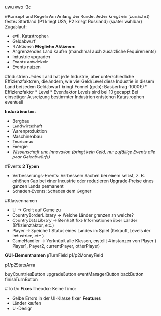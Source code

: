 uwu owo :3c

#Konzept und Regeln
Am Anfang der Runde: Jeder kriegt ein (zunächst) festes Startland (P1 kriegt USA, P2 kriegt Russland) (später wählbar)
Zugablauf:
- evtl. Katastrophen
- Geldabwurf
- 4 Aktionen
**Mögliche Aktionen:**
- Angrenzendes Land kaufen (manchmal auch zusätzliche Requirements)
- Industrie upgraden
- Events entwickeln
- Events nutzen

#Industrien
Jedes Land hat jede Industrie, aber unterschiedliche Effizienzfaktoren, die ändern, wie viel Geld/Level diese Industrie in diesem Land
bei jedem Geldabwurf bringt
Formel (grob): Basisertrag (1000€) * Effizienzfaktor * Level * Eventfaktor
Levels sind bei 10 gecappt
Bei einseitiger Ausreizung bestimmter Industrien entstehen Katastrophen eventuell

**Industriearten:**
- Bergbau
- Landwirtschaft
- Warenproduktion
- Maschinenbau
- Tourismus
- Energie
- *Wissenschaft und Innovation (bringt kein Geld, nur zufällige Events alle paar Geldabwürfe)*

#Events
**2 Typen**
- Verbesserungs-Events: Verbessern Sachen bei einem selbst, z. B. erhöhen Cap bei einer Industrie oder reduzieren Upgrade-Preise eines ganzen Lands permanent
- Schaden-Events: Schaden dem Gegner

#Klassennamen
- UI -> Greift auf Game zu
- CountryBorderLibrary -> Welche Länder grenzen an welche?
- CountryDataLibrary -> Beinhält fixe Informationen über Länder (Effizienzfaktor, etc.)
- Player -> Speichert Status eines Landes im Spiel (Gekauft, Levels der Industrien, etc.)
- GameHandler -> Verknüpft alle Klassen, erstellt 4 instanzen von Player ( Player1, Player2, currentPlayer, otherPlayer)


**GUI-Elementnamen**
pTurnField
p1/p2MoneyField

p1/p2StatsArea

buyCountriesButton
upgradeButton
eventManagerButton
backButton
finishTurnButton

#To Do
**Fixes**
Theodor: Keine
Timo:
- Gelbe Errors in der UI-Klasse fixen
**Features**
- Länder kaufen
- UI-Design
